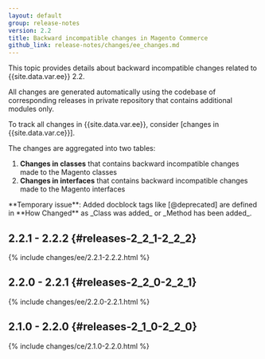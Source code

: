 ```yaml
---
layout: default
group: release-notes
version: 2.2
title: Backward incompatible changes in Magento Commerce
github_link: release-notes/changes/ee_changes.md
---
```


This topic provides details about backward incompatible changes related to {{site.data.var.ee}} 2.2.

All changes are generated automatically using the codebase of corresponding releases in private repository that contains additional modules only.

<div class="bs-callout bs-callout-info" markdown="1">
To track all changes in {{site.data.var.ee}}, consider [changes in {{site.data.var.ce}}].
</div>

The changes are aggregated into two tables:

1. **Changes in classes** that contains backward incompatible changes made to the Magento classes
2. **Changes in interfaces** that contains backward incompatible changes made to the Magento interfaces

<div class="bs-callout bs-callout-warning" markdown="1">
**Temporary issue**: Added docblock tags like [@deprecated] are defined in **How Changed** as _Class was added_ or _Method has been added_.
</div>

## 2.2.1 - 2.2.2 {#releases-2_2_1-2_2_2}

{% include changes/ee/2.2.1-2.2.2.html %}

## 2.2.0 - 2.2.1 {#releases-2_2_0-2_2_1}

{% include changes/ee/2.2.0-2.2.1.html %}

## 2.1.0 - 2.2.0 {#releases-2_1_0-2_2_0}

{% include changes/ce/2.1.0-2.2.0.html %}

<!-- LINK DEFINITIONS -->

[changes in {{site.data.var.ce}}]: ./ce_changes.html
[@deprecated]: {{page.baseurl}}coding-standards/docblock-standard-general.html#deprecated
